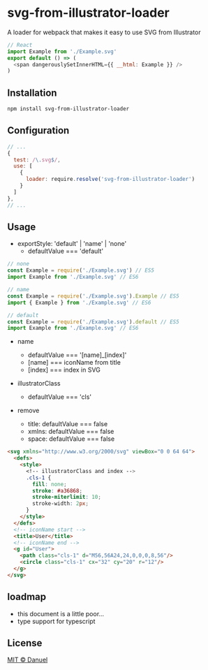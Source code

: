 # svg-from-illustrator-loader

A loader for webpack that makes it easy to use SVG from Illustrator

```js
// React
import Example from './Example.svg'
export default () => (
  <span dangerouslySetInnerHTML={{ __html: Example }} />
)
```

## Installation

```bash
npm install svg-from-illustrator-loader
```

## Configuration

```javascript
// ...
{
  test: /\.svg$/,
  use: [
    {
      loader: require.resolve('svg-from-illustrator-loader')
    }
  ]
},
// ...
```

## Usage

- exportStyle: 'default' | 'name' | 'none'
    - defaultValue === 'default'

```javascript
// none
const Example = require('./Example.svg') // ES5
import Example from './Example.svg' // ES6

// name
const Example = require('./Example.svg').Example // ES5
import { Example } from './Example.svg' // ES6

// default
const Example = require('./Example.svg').default // ES5
import Example from './Example.svg' // ES6
```

- name

    - defaultValue === '[name]_[index]'
    - [name] === iconName from title
    - [index] === index in SVG

- illustratorClass
    - defaultValue === 'cls'

- remove
    - title: defaultValue === false
    - xmlns: defaultValue === false
    - space: defaultValue === false

```html
<svg xmlns="http://www.w3.org/2000/svg" viewBox="0 0 64 64">
  <defs>
    <style>
      <!-- illustratorClass and index -->
      .cls-1 {
        fill: none;
        stroke: #a36868;
        stroke-miterlimit: 10;
        stroke-width: 2px;
      }
    </style>
  </defs>
  <!-- iconName start -->
  <title>User</title>
  <!-- iconName end -->
  <g id="User">
    <path class="cls-1" d="M56,56A24,24,0,0,0,8,56"/>
    <circle class="cls-1" cx="32" cy="20" r="12"/>
  </g>
</svg>
```

## loadmap

- this document is a little poor...
- type support for typescript

## License

[MIT © Danuel](public.danuel@gmail.com)
